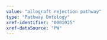```yaml
---
value: "allograft rejection pathway"
type: "Pathway Ontology"
xref-identifier: "0001025"
xref-dataSource: "PW"
---
```

